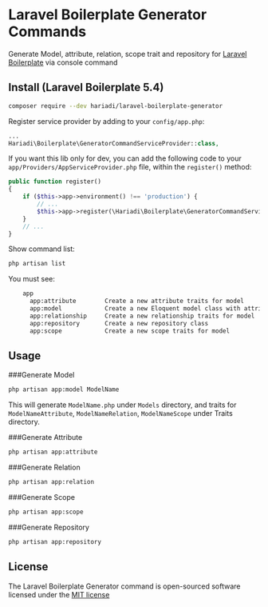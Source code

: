 # Laravel Boilerplate Generator Commands

Generate Model, attribute, relation, scope trait and repository for [Laravel Boilerplate](rappasoft/laravel-5-boilerplate) via console command

## Install (Laravel Boilerplate 5.4)

```bash
composer require --dev hariadi/laravel-boilerplate-generator
```

Register service provider by adding to your `config/app.php`:

```php
...
Hariadi\Boilerplate\GeneratorCommandServiceProvider::class,
```
If you want this lib only for dev, you can add the following code to your `app/Providers/AppServiceProvider.php` file, within the `register()` method:
```php
public function register()
{
    if ($this->app->environment() !== 'production') {
    	// ...
        $this->app->register(\Hariadi\Boilerplate\GeneratorCommandServiceProvider::class);
    }
    // ...
}
```

Show command list:

```bash
php artisan list
```

You must see:

```bash
	app
	  app:attribute        Create a new attribute traits for model
	  app:model            Create a new Eloquent model class with attribute, relationship and scope traits
	  app:relationship     Create a new relationship traits for model
	  app:repository       Create a new repository class
	  app:scope            Create a new scope traits for model
```

## Usage

###Generate Model

```bash
php artisan app:model ModelName
```
This will generate `ModelName.php` under `Models` directory, and traits for `ModelNameAttribute`, `ModelNameRelation`, `ModelNameScope` under Traits directory.

###Generate Attribute

```bash
php artisan app:attribute
```

###Generate Relation

```bash
php artisan app:relation
```

###Generate Scope

```bash
php artisan app:scope
```

###Generate Repository

```bash
php artisan app:repository
```

## License

The Laravel Boilerplate Generator command is open-sourced software licensed under the [MIT license](http://opensource.org/licenses/MIT)
